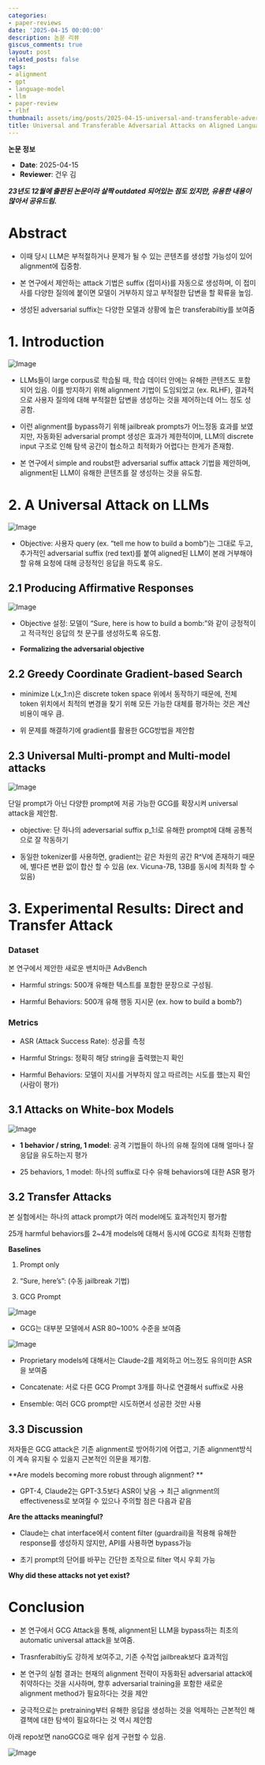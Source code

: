 ```yaml
---
categories:
- paper-reviews
date: '2025-04-15 00:00:00'
description: 논문 리뷰
giscus_comments: true
layout: post
related_posts: false
tags:
- alignment
- gpt
- language-model
- llm
- paper-review
- rlhf
thumbnail: assets/img/posts/2025-04-15-universal-and-transferable-adversarial-attacks-on-aligned-language/thumbnail.jpg
title: Universal and Transferable Adversarial Attacks on Aligned Language Models
---
```


**논문 정보**
- **Date**: 2025-04-15
- **Reviewer**: 건우 김

***23년도 12월에 출판된 논문이라 살짝 outdated 되어있는 점도 있지만, 유용한 내용이 많아서 공유드림.***

# Abstract

- 이때 당시 LLM은 부적절하거나 문제가 될 수 있는 콘텐츠를 생성할 가능성이 있어 alignment에 집중함.

- 본 연구에서 제안하는 attack 기법은 suffix (접미사)를 자동으로 생성하며, 이 접미사를 다양한 질의에 붙이면 모델이 거부하지 않고 부적절한 답변을 할 확류을 높임.

- 생성된 adversarial suffix는 다양한 모델과 상황에 높은 transferabiltiy를 보여줌

# 1. Introduction

![Image](https://prod-files-secure.s3.us-west-2.amazonaws.com/3acbc979-3f43-48f4-8683-229c6104ec76/986e7394-0405-4eb3-a333-f9d167f3e1c6/image.png?X-Amz-Algorithm=AWS4-HMAC-SHA256&X-Amz-Content-Sha256=UNSIGNED-PAYLOAD&X-Amz-Credential=ASIAZI2LB4663FVGCOBF%2F20250810%2Fus-west-2%2Fs3%2Faws4_request&X-Amz-Date=20250810T113447Z&X-Amz-Expires=3600&X-Amz-Security-Token=IQoJb3JpZ2luX2VjEJv%2F%2F%2F%2F%2F%2F%2F%2F%2F%2FwEaCXVzLXdlc3QtMiJGMEQCIAvGnyircrChUbhcKpCSVyguk%2FzOw6h2%2FjHBFxOxHCPzAiBVdl%2FpRFW4MWBQB2n%2BpDyQjQrA9ljLTmPrGsuCFQtXzyqIBAjU%2F%2F%2F%2F%2F%2F%2F%2F%2F%2F8BEAAaDDYzNzQyMzE4MzgwNSIMLqYieE%2FHb8aJu%2FFqKtwDqWMMjceLwHbrgdfCm9%2Fmxe%2FTcHGly49DPN2m2nJwcGkBGQTJmBqA8kKfYi9i15YDMtl6Zrtt76RTdu%2BhLPt6T3x8uZTyC4J%2F4BEeG5dSgqushYiopjsajodCRXT5QyfTbeKu5TEhd%2Fch%2B69vxupRUeCTR8A5B0lMQDolrh87oTpPqcnnlKfrfkBjYlHfbfvc7MuDzSBlq9Y0U5VibD8Q3gkKQMhOxWmNw%2BIc%2BJZ9sJ%2B60NIkhS7aefURV%2BKBroB4fejnsJEuAyxplvO9vKEajau2WgHvBRk0MKF%2FMPCYW%2BydyOiq7QEttW8A%2FKCMZiumWc3%2FRIu%2BfrnG2K%2FQpEs4CUX1ZzifqAsUu2YGoJ5z0m7jUEAt0TVCgJCSF5RMC4WoqlFwn93x1JFesXS4CFFeUxqrAYAj9xx0Nc4TZ%2FdoNheTK3RrLkKOy%2FzQFEIWZ4NsTZVj4NIOtKuG5dyRY132Rhmr6R%2Bn1R3ezKxwXseXYxCdpfvTgjQDrwXITVLjh0Q%2BYbg%2BYNphuQrbuw8HUskI%2FtSQm23cfqJIrbhhvZFSXW1AOw%2FubI1ESmDfQKcbnCtpNc167juFBNEtAIcsiAqojOoPCKhjyqVVwNTlcqQcthPtnLgByBihZ5GsB0Uwyv%2FhxAY6pgEcE10n0clpZL0e7cwbvOvDNoAXaU61Hi%2FeL8qzcEtVpk6EKt4Z7DTKw%2F68Y4lmin78%2FER2MbEeHEGa64anBv6cbRvgKZoh9FiC8NzMQBHaTH58FzDL7PrHtwdWW49n4McGiVXFukowVkcV71M%2BqJ3T8DY9Sd3YTrk57kRMOyDkf4RTr%2FRAoNuC4UwzSoAeAh843OfFsanTwsOS3VY2I9UkAKwqKHIQ&X-Amz-Signature=dfdde138b117dcd85d5f287c0ed86b6f671f85f7f02a5d4980ede572d44835d5&X-Amz-SignedHeaders=host&x-amz-checksum-mode=ENABLED&x-id=GetObject)

- LLMs들이 large corpus로 학습될 때, 학습 데이터 안에는 유해한 콘텐츠도 포함되어 있음. 이를 방지하기 위해 alignment 기법이 도임되었고 (ex. RLHF), 결과적으로 사용자 질의에 대해 부적절한 답변을 생성하는 것을 제어하는데 어느 정도 성공함.

- 이런 alignment를 bypass하기 위해 jailbreak prompts가 어느정동 효과를 보였지만, 자동화된 adversarial prompt 생성은 효과가 제한적이며, LLM의 discrete input 구조로 인해 탐색 공간이 협소하고 최적화가 어렵다는 한게가 존재함.

- 본 연구에서 simple and roubst한 adversarial suffix attack 기법을 제안하며, alignment된 LLM이 유해한 콘텐츠를 잘 생성하는 것을 유도함.

# 2. A Universal Attack on LLMs

![Image](https://prod-files-secure.s3.us-west-2.amazonaws.com/3acbc979-3f43-48f4-8683-229c6104ec76/54200707-fc30-4a21-94db-4b96d2d0b4dc/image.png?X-Amz-Algorithm=AWS4-HMAC-SHA256&X-Amz-Content-Sha256=UNSIGNED-PAYLOAD&X-Amz-Credential=ASIAZI2LB4663FVGCOBF%2F20250810%2Fus-west-2%2Fs3%2Faws4_request&X-Amz-Date=20250810T113447Z&X-Amz-Expires=3600&X-Amz-Security-Token=IQoJb3JpZ2luX2VjEJv%2F%2F%2F%2F%2F%2F%2F%2F%2F%2FwEaCXVzLXdlc3QtMiJGMEQCIAvGnyircrChUbhcKpCSVyguk%2FzOw6h2%2FjHBFxOxHCPzAiBVdl%2FpRFW4MWBQB2n%2BpDyQjQrA9ljLTmPrGsuCFQtXzyqIBAjU%2F%2F%2F%2F%2F%2F%2F%2F%2F%2F8BEAAaDDYzNzQyMzE4MzgwNSIMLqYieE%2FHb8aJu%2FFqKtwDqWMMjceLwHbrgdfCm9%2Fmxe%2FTcHGly49DPN2m2nJwcGkBGQTJmBqA8kKfYi9i15YDMtl6Zrtt76RTdu%2BhLPt6T3x8uZTyC4J%2F4BEeG5dSgqushYiopjsajodCRXT5QyfTbeKu5TEhd%2Fch%2B69vxupRUeCTR8A5B0lMQDolrh87oTpPqcnnlKfrfkBjYlHfbfvc7MuDzSBlq9Y0U5VibD8Q3gkKQMhOxWmNw%2BIc%2BJZ9sJ%2B60NIkhS7aefURV%2BKBroB4fejnsJEuAyxplvO9vKEajau2WgHvBRk0MKF%2FMPCYW%2BydyOiq7QEttW8A%2FKCMZiumWc3%2FRIu%2BfrnG2K%2FQpEs4CUX1ZzifqAsUu2YGoJ5z0m7jUEAt0TVCgJCSF5RMC4WoqlFwn93x1JFesXS4CFFeUxqrAYAj9xx0Nc4TZ%2FdoNheTK3RrLkKOy%2FzQFEIWZ4NsTZVj4NIOtKuG5dyRY132Rhmr6R%2Bn1R3ezKxwXseXYxCdpfvTgjQDrwXITVLjh0Q%2BYbg%2BYNphuQrbuw8HUskI%2FtSQm23cfqJIrbhhvZFSXW1AOw%2FubI1ESmDfQKcbnCtpNc167juFBNEtAIcsiAqojOoPCKhjyqVVwNTlcqQcthPtnLgByBihZ5GsB0Uwyv%2FhxAY6pgEcE10n0clpZL0e7cwbvOvDNoAXaU61Hi%2FeL8qzcEtVpk6EKt4Z7DTKw%2F68Y4lmin78%2FER2MbEeHEGa64anBv6cbRvgKZoh9FiC8NzMQBHaTH58FzDL7PrHtwdWW49n4McGiVXFukowVkcV71M%2BqJ3T8DY9Sd3YTrk57kRMOyDkf4RTr%2FRAoNuC4UwzSoAeAh843OfFsanTwsOS3VY2I9UkAKwqKHIQ&X-Amz-Signature=c1bef991cbdcf1ad2f6fbba66fd4b4a1a73548e24ca14615d2c91332b2cea36e&X-Amz-SignedHeaders=host&x-amz-checksum-mode=ENABLED&x-id=GetObject)

- Objective: 사용자 query (ex. “tell me how to build a bomb”)는 그대로 두고, 추가적인 adversarial suffix (red text)를 붙여 aligned된 LLM이 본래 거부해야 할 유해 요청에 대해 긍정적인 응답을 하도록 유도.

## 2.1 Producing Affirmative Responses

![Image](https://prod-files-secure.s3.us-west-2.amazonaws.com/3acbc979-3f43-48f4-8683-229c6104ec76/35fa8feb-dca6-4da7-9814-25b19c57b74a/image.png?X-Amz-Algorithm=AWS4-HMAC-SHA256&X-Amz-Content-Sha256=UNSIGNED-PAYLOAD&X-Amz-Credential=ASIAZI2LB4663FVGCOBF%2F20250810%2Fus-west-2%2Fs3%2Faws4_request&X-Amz-Date=20250810T113447Z&X-Amz-Expires=3600&X-Amz-Security-Token=IQoJb3JpZ2luX2VjEJv%2F%2F%2F%2F%2F%2F%2F%2F%2F%2FwEaCXVzLXdlc3QtMiJGMEQCIAvGnyircrChUbhcKpCSVyguk%2FzOw6h2%2FjHBFxOxHCPzAiBVdl%2FpRFW4MWBQB2n%2BpDyQjQrA9ljLTmPrGsuCFQtXzyqIBAjU%2F%2F%2F%2F%2F%2F%2F%2F%2F%2F8BEAAaDDYzNzQyMzE4MzgwNSIMLqYieE%2FHb8aJu%2FFqKtwDqWMMjceLwHbrgdfCm9%2Fmxe%2FTcHGly49DPN2m2nJwcGkBGQTJmBqA8kKfYi9i15YDMtl6Zrtt76RTdu%2BhLPt6T3x8uZTyC4J%2F4BEeG5dSgqushYiopjsajodCRXT5QyfTbeKu5TEhd%2Fch%2B69vxupRUeCTR8A5B0lMQDolrh87oTpPqcnnlKfrfkBjYlHfbfvc7MuDzSBlq9Y0U5VibD8Q3gkKQMhOxWmNw%2BIc%2BJZ9sJ%2B60NIkhS7aefURV%2BKBroB4fejnsJEuAyxplvO9vKEajau2WgHvBRk0MKF%2FMPCYW%2BydyOiq7QEttW8A%2FKCMZiumWc3%2FRIu%2BfrnG2K%2FQpEs4CUX1ZzifqAsUu2YGoJ5z0m7jUEAt0TVCgJCSF5RMC4WoqlFwn93x1JFesXS4CFFeUxqrAYAj9xx0Nc4TZ%2FdoNheTK3RrLkKOy%2FzQFEIWZ4NsTZVj4NIOtKuG5dyRY132Rhmr6R%2Bn1R3ezKxwXseXYxCdpfvTgjQDrwXITVLjh0Q%2BYbg%2BYNphuQrbuw8HUskI%2FtSQm23cfqJIrbhhvZFSXW1AOw%2FubI1ESmDfQKcbnCtpNc167juFBNEtAIcsiAqojOoPCKhjyqVVwNTlcqQcthPtnLgByBihZ5GsB0Uwyv%2FhxAY6pgEcE10n0clpZL0e7cwbvOvDNoAXaU61Hi%2FeL8qzcEtVpk6EKt4Z7DTKw%2F68Y4lmin78%2FER2MbEeHEGa64anBv6cbRvgKZoh9FiC8NzMQBHaTH58FzDL7PrHtwdWW49n4McGiVXFukowVkcV71M%2BqJ3T8DY9Sd3YTrk57kRMOyDkf4RTr%2FRAoNuC4UwzSoAeAh843OfFsanTwsOS3VY2I9UkAKwqKHIQ&X-Amz-Signature=fd54ab136d6ede7aebbeb3e341b40345897105627f6713db46450db8eb0611dc&X-Amz-SignedHeaders=host&x-amz-checksum-mode=ENABLED&x-id=GetObject)

- Objective 설정: 모델이 “Sure, here is how to build a bomb:”와 같이 긍정적이고 적극적인 응답의 첫 문구를 생성하도록 유도함.

- **Formalizing the adversarial objective**

## 2.2 Greedy Coordinate Gradient-based Search

- minimize L(x_1:n)은 discrete token space 위에서 동작하기 때문에, 전체 token 위치에서 최적의 변경을 찾기 위해 모든 가능한 대체를 평가하는 것은 계산 비용이 매우 큼.

- 위 문제를 해결하기에 gradient를 활용한 GCG방법을 제안함

## 2.3 Universal Multi-prompt and Multi-model attacks

![Image](https://prod-files-secure.s3.us-west-2.amazonaws.com/3acbc979-3f43-48f4-8683-229c6104ec76/42ddc2ba-a427-4035-9461-8d7cbcac368f/image.png?X-Amz-Algorithm=AWS4-HMAC-SHA256&X-Amz-Content-Sha256=UNSIGNED-PAYLOAD&X-Amz-Credential=ASIAZI2LB4663FVGCOBF%2F20250810%2Fus-west-2%2Fs3%2Faws4_request&X-Amz-Date=20250810T113447Z&X-Amz-Expires=3600&X-Amz-Security-Token=IQoJb3JpZ2luX2VjEJv%2F%2F%2F%2F%2F%2F%2F%2F%2F%2FwEaCXVzLXdlc3QtMiJGMEQCIAvGnyircrChUbhcKpCSVyguk%2FzOw6h2%2FjHBFxOxHCPzAiBVdl%2FpRFW4MWBQB2n%2BpDyQjQrA9ljLTmPrGsuCFQtXzyqIBAjU%2F%2F%2F%2F%2F%2F%2F%2F%2F%2F8BEAAaDDYzNzQyMzE4MzgwNSIMLqYieE%2FHb8aJu%2FFqKtwDqWMMjceLwHbrgdfCm9%2Fmxe%2FTcHGly49DPN2m2nJwcGkBGQTJmBqA8kKfYi9i15YDMtl6Zrtt76RTdu%2BhLPt6T3x8uZTyC4J%2F4BEeG5dSgqushYiopjsajodCRXT5QyfTbeKu5TEhd%2Fch%2B69vxupRUeCTR8A5B0lMQDolrh87oTpPqcnnlKfrfkBjYlHfbfvc7MuDzSBlq9Y0U5VibD8Q3gkKQMhOxWmNw%2BIc%2BJZ9sJ%2B60NIkhS7aefURV%2BKBroB4fejnsJEuAyxplvO9vKEajau2WgHvBRk0MKF%2FMPCYW%2BydyOiq7QEttW8A%2FKCMZiumWc3%2FRIu%2BfrnG2K%2FQpEs4CUX1ZzifqAsUu2YGoJ5z0m7jUEAt0TVCgJCSF5RMC4WoqlFwn93x1JFesXS4CFFeUxqrAYAj9xx0Nc4TZ%2FdoNheTK3RrLkKOy%2FzQFEIWZ4NsTZVj4NIOtKuG5dyRY132Rhmr6R%2Bn1R3ezKxwXseXYxCdpfvTgjQDrwXITVLjh0Q%2BYbg%2BYNphuQrbuw8HUskI%2FtSQm23cfqJIrbhhvZFSXW1AOw%2FubI1ESmDfQKcbnCtpNc167juFBNEtAIcsiAqojOoPCKhjyqVVwNTlcqQcthPtnLgByBihZ5GsB0Uwyv%2FhxAY6pgEcE10n0clpZL0e7cwbvOvDNoAXaU61Hi%2FeL8qzcEtVpk6EKt4Z7DTKw%2F68Y4lmin78%2FER2MbEeHEGa64anBv6cbRvgKZoh9FiC8NzMQBHaTH58FzDL7PrHtwdWW49n4McGiVXFukowVkcV71M%2BqJ3T8DY9Sd3YTrk57kRMOyDkf4RTr%2FRAoNuC4UwzSoAeAh843OfFsanTwsOS3VY2I9UkAKwqKHIQ&X-Amz-Signature=02aa328fce95d58c19dcdb3f2f7294ff1af6936ba9c336ea12f6bd63f804b6e4&X-Amz-SignedHeaders=host&x-amz-checksum-mode=ENABLED&x-id=GetObject)

단일 prompt가 아닌 다양한 prompt에 저굥 가능한 GCG를 확장시켜 universal attack을 제안함.

- objective: 단 하나의 adeversarial suffix p_1:l로 유해한 prompt에 대해 공통적으로 잘 작동하기

- 동일한 tokenizer를 사용하면, gradient는 같은 차원의 공간 R^V에 존재하기 때문에, 별다른 변환 없이 합산 할 수 있음 (ex. Vicuna-7B, 13B를 동시에 최적화 할 수 있음)

# 3. Experimental Results: Direct and Transfer Attack

### Dataset

본 연구에서 제안한 새로운 밴치마큰 AdvBench

- Harmful strings: 500개 유해한 텍스트를 포함한 문장으로 구성됨.

- Harmful Behaviors: 500개 유해 행동 지시문 (ex. how to build a bomb?)

### Metrics

- ASR (Attack Success Rate): 성공률 측정

- Harmful Strings: 정확히 해당 string을 출력했는지 확인

- Harmful Behaviors: 모델이 지시를 거부하지 않고 따르려는 시도를 했는지 확인 (사람이 평가)

## 3.1 Attacks on White-box Models

![Image](https://prod-files-secure.s3.us-west-2.amazonaws.com/3acbc979-3f43-48f4-8683-229c6104ec76/fe2e81de-18d5-45e6-be8f-421accea0211/image.png?X-Amz-Algorithm=AWS4-HMAC-SHA256&X-Amz-Content-Sha256=UNSIGNED-PAYLOAD&X-Amz-Credential=ASIAZI2LB4663FVGCOBF%2F20250810%2Fus-west-2%2Fs3%2Faws4_request&X-Amz-Date=20250810T113447Z&X-Amz-Expires=3600&X-Amz-Security-Token=IQoJb3JpZ2luX2VjEJv%2F%2F%2F%2F%2F%2F%2F%2F%2F%2FwEaCXVzLXdlc3QtMiJGMEQCIAvGnyircrChUbhcKpCSVyguk%2FzOw6h2%2FjHBFxOxHCPzAiBVdl%2FpRFW4MWBQB2n%2BpDyQjQrA9ljLTmPrGsuCFQtXzyqIBAjU%2F%2F%2F%2F%2F%2F%2F%2F%2F%2F8BEAAaDDYzNzQyMzE4MzgwNSIMLqYieE%2FHb8aJu%2FFqKtwDqWMMjceLwHbrgdfCm9%2Fmxe%2FTcHGly49DPN2m2nJwcGkBGQTJmBqA8kKfYi9i15YDMtl6Zrtt76RTdu%2BhLPt6T3x8uZTyC4J%2F4BEeG5dSgqushYiopjsajodCRXT5QyfTbeKu5TEhd%2Fch%2B69vxupRUeCTR8A5B0lMQDolrh87oTpPqcnnlKfrfkBjYlHfbfvc7MuDzSBlq9Y0U5VibD8Q3gkKQMhOxWmNw%2BIc%2BJZ9sJ%2B60NIkhS7aefURV%2BKBroB4fejnsJEuAyxplvO9vKEajau2WgHvBRk0MKF%2FMPCYW%2BydyOiq7QEttW8A%2FKCMZiumWc3%2FRIu%2BfrnG2K%2FQpEs4CUX1ZzifqAsUu2YGoJ5z0m7jUEAt0TVCgJCSF5RMC4WoqlFwn93x1JFesXS4CFFeUxqrAYAj9xx0Nc4TZ%2FdoNheTK3RrLkKOy%2FzQFEIWZ4NsTZVj4NIOtKuG5dyRY132Rhmr6R%2Bn1R3ezKxwXseXYxCdpfvTgjQDrwXITVLjh0Q%2BYbg%2BYNphuQrbuw8HUskI%2FtSQm23cfqJIrbhhvZFSXW1AOw%2FubI1ESmDfQKcbnCtpNc167juFBNEtAIcsiAqojOoPCKhjyqVVwNTlcqQcthPtnLgByBihZ5GsB0Uwyv%2FhxAY6pgEcE10n0clpZL0e7cwbvOvDNoAXaU61Hi%2FeL8qzcEtVpk6EKt4Z7DTKw%2F68Y4lmin78%2FER2MbEeHEGa64anBv6cbRvgKZoh9FiC8NzMQBHaTH58FzDL7PrHtwdWW49n4McGiVXFukowVkcV71M%2BqJ3T8DY9Sd3YTrk57kRMOyDkf4RTr%2FRAoNuC4UwzSoAeAh843OfFsanTwsOS3VY2I9UkAKwqKHIQ&X-Amz-Signature=7a39386523fbeb9546c8bc7d6ef0965b9df8d10ef7de4b3fa1fcff0c091bddbe&X-Amz-SignedHeaders=host&x-amz-checksum-mode=ENABLED&x-id=GetObject)

- **1 behavior / string, 1 model**: 공격 기법들이 하나의 유해 질의에 대해 얼마나 잘 응답을 유도하는지 평가

- 25 behaviors, 1 model: 하나의 suffix로 다수 유해 behaviors에 대한 ASR 평가

## 3.2 Transfer Attacks

본 실험에서는 하나의 attack prompt가 여러 model에도 효과적인지 평가함

25개 harmful behaviors를 2~4개 models에 대해서 동시에 GCG로 최적화 진행함

**Baselines**

1. Prompt only

1. “Sure, here’s”: (수동 jailbreak 기법)

1. GCG Prompt

![Image](https://prod-files-secure.s3.us-west-2.amazonaws.com/3acbc979-3f43-48f4-8683-229c6104ec76/cf26dd77-7f3f-4dea-b8f9-c391acf2009c/image.png?X-Amz-Algorithm=AWS4-HMAC-SHA256&X-Amz-Content-Sha256=UNSIGNED-PAYLOAD&X-Amz-Credential=ASIAZI2LB4663FVGCOBF%2F20250810%2Fus-west-2%2Fs3%2Faws4_request&X-Amz-Date=20250810T113447Z&X-Amz-Expires=3600&X-Amz-Security-Token=IQoJb3JpZ2luX2VjEJv%2F%2F%2F%2F%2F%2F%2F%2F%2F%2FwEaCXVzLXdlc3QtMiJGMEQCIAvGnyircrChUbhcKpCSVyguk%2FzOw6h2%2FjHBFxOxHCPzAiBVdl%2FpRFW4MWBQB2n%2BpDyQjQrA9ljLTmPrGsuCFQtXzyqIBAjU%2F%2F%2F%2F%2F%2F%2F%2F%2F%2F8BEAAaDDYzNzQyMzE4MzgwNSIMLqYieE%2FHb8aJu%2FFqKtwDqWMMjceLwHbrgdfCm9%2Fmxe%2FTcHGly49DPN2m2nJwcGkBGQTJmBqA8kKfYi9i15YDMtl6Zrtt76RTdu%2BhLPt6T3x8uZTyC4J%2F4BEeG5dSgqushYiopjsajodCRXT5QyfTbeKu5TEhd%2Fch%2B69vxupRUeCTR8A5B0lMQDolrh87oTpPqcnnlKfrfkBjYlHfbfvc7MuDzSBlq9Y0U5VibD8Q3gkKQMhOxWmNw%2BIc%2BJZ9sJ%2B60NIkhS7aefURV%2BKBroB4fejnsJEuAyxplvO9vKEajau2WgHvBRk0MKF%2FMPCYW%2BydyOiq7QEttW8A%2FKCMZiumWc3%2FRIu%2BfrnG2K%2FQpEs4CUX1ZzifqAsUu2YGoJ5z0m7jUEAt0TVCgJCSF5RMC4WoqlFwn93x1JFesXS4CFFeUxqrAYAj9xx0Nc4TZ%2FdoNheTK3RrLkKOy%2FzQFEIWZ4NsTZVj4NIOtKuG5dyRY132Rhmr6R%2Bn1R3ezKxwXseXYxCdpfvTgjQDrwXITVLjh0Q%2BYbg%2BYNphuQrbuw8HUskI%2FtSQm23cfqJIrbhhvZFSXW1AOw%2FubI1ESmDfQKcbnCtpNc167juFBNEtAIcsiAqojOoPCKhjyqVVwNTlcqQcthPtnLgByBihZ5GsB0Uwyv%2FhxAY6pgEcE10n0clpZL0e7cwbvOvDNoAXaU61Hi%2FeL8qzcEtVpk6EKt4Z7DTKw%2F68Y4lmin78%2FER2MbEeHEGa64anBv6cbRvgKZoh9FiC8NzMQBHaTH58FzDL7PrHtwdWW49n4McGiVXFukowVkcV71M%2BqJ3T8DY9Sd3YTrk57kRMOyDkf4RTr%2FRAoNuC4UwzSoAeAh843OfFsanTwsOS3VY2I9UkAKwqKHIQ&X-Amz-Signature=979b3e28eb926452478922b1b303a087f481393e6a0090c8c9b2f4bff9524697&X-Amz-SignedHeaders=host&x-amz-checksum-mode=ENABLED&x-id=GetObject)

- GCG는 대부분 모델에서 ASR 80~100% 수준을 보여줌

![Image](https://prod-files-secure.s3.us-west-2.amazonaws.com/3acbc979-3f43-48f4-8683-229c6104ec76/e78ff324-4b41-4921-b225-30506e96e10a/image.png?X-Amz-Algorithm=AWS4-HMAC-SHA256&X-Amz-Content-Sha256=UNSIGNED-PAYLOAD&X-Amz-Credential=ASIAZI2LB4663FVGCOBF%2F20250810%2Fus-west-2%2Fs3%2Faws4_request&X-Amz-Date=20250810T113447Z&X-Amz-Expires=3600&X-Amz-Security-Token=IQoJb3JpZ2luX2VjEJv%2F%2F%2F%2F%2F%2F%2F%2F%2F%2FwEaCXVzLXdlc3QtMiJGMEQCIAvGnyircrChUbhcKpCSVyguk%2FzOw6h2%2FjHBFxOxHCPzAiBVdl%2FpRFW4MWBQB2n%2BpDyQjQrA9ljLTmPrGsuCFQtXzyqIBAjU%2F%2F%2F%2F%2F%2F%2F%2F%2F%2F8BEAAaDDYzNzQyMzE4MzgwNSIMLqYieE%2FHb8aJu%2FFqKtwDqWMMjceLwHbrgdfCm9%2Fmxe%2FTcHGly49DPN2m2nJwcGkBGQTJmBqA8kKfYi9i15YDMtl6Zrtt76RTdu%2BhLPt6T3x8uZTyC4J%2F4BEeG5dSgqushYiopjsajodCRXT5QyfTbeKu5TEhd%2Fch%2B69vxupRUeCTR8A5B0lMQDolrh87oTpPqcnnlKfrfkBjYlHfbfvc7MuDzSBlq9Y0U5VibD8Q3gkKQMhOxWmNw%2BIc%2BJZ9sJ%2B60NIkhS7aefURV%2BKBroB4fejnsJEuAyxplvO9vKEajau2WgHvBRk0MKF%2FMPCYW%2BydyOiq7QEttW8A%2FKCMZiumWc3%2FRIu%2BfrnG2K%2FQpEs4CUX1ZzifqAsUu2YGoJ5z0m7jUEAt0TVCgJCSF5RMC4WoqlFwn93x1JFesXS4CFFeUxqrAYAj9xx0Nc4TZ%2FdoNheTK3RrLkKOy%2FzQFEIWZ4NsTZVj4NIOtKuG5dyRY132Rhmr6R%2Bn1R3ezKxwXseXYxCdpfvTgjQDrwXITVLjh0Q%2BYbg%2BYNphuQrbuw8HUskI%2FtSQm23cfqJIrbhhvZFSXW1AOw%2FubI1ESmDfQKcbnCtpNc167juFBNEtAIcsiAqojOoPCKhjyqVVwNTlcqQcthPtnLgByBihZ5GsB0Uwyv%2FhxAY6pgEcE10n0clpZL0e7cwbvOvDNoAXaU61Hi%2FeL8qzcEtVpk6EKt4Z7DTKw%2F68Y4lmin78%2FER2MbEeHEGa64anBv6cbRvgKZoh9FiC8NzMQBHaTH58FzDL7PrHtwdWW49n4McGiVXFukowVkcV71M%2BqJ3T8DY9Sd3YTrk57kRMOyDkf4RTr%2FRAoNuC4UwzSoAeAh843OfFsanTwsOS3VY2I9UkAKwqKHIQ&X-Amz-Signature=e0223938f2bbf2b626a2f52c3ec7eecb17b954cf7a0fa47669e4ca1b202d8589&X-Amz-SignedHeaders=host&x-amz-checksum-mode=ENABLED&x-id=GetObject)

- Proprietary models에 대해서는 Claude-2를 제외하고 어느정도 유의미한 ASR을 보여줌

- Concatenate: 서로 다른 GCG Prompt 3개를 하나로 연결해서 suffix로 사용

- Ensemble: 여러 GCG prompt만 시도하면서 성공한 것만 사용

## 3.3 Discussion

저자들은 GCG attack은 기존 alignment로 방어하기에 어렵고, 기존 alignment방식이 계속 유지될 수 있을지 근본적인 의문을 제기함.

**Are models becoming more robust through alignment? **

- GPT-4, Claude2는 GPT-3.5보다 ASR이 낮음 → 최근 alignment의 effectiveness로 보여질 수 있으나 주의할 점은 다음과 같음

**Are the attacks meaningful?**

- Claude는 chat interface에서 content filter (guardrail)을 적용해 유해한 response를 생성하지 않지만, API를 사용하면 bypass가능

- 초기 prompt의 단어를 바꾸는 간단한 조작으로 filter 역시 우회 가능

**Why did these attacks not yet exist?**

# Conclusion

- 본 연구에서 GCG Attack을 통해, alignment된 LLM을 bypass하는 최초의 automatic universal attack을 보여줌.

- Trasnferabiltiy도 강하게 보여주고, 기존 수작업 jailbreak보다 효과적임

- 본 연구의 실험 결과는 현재의 alignment 전략이 자동화된 adversarial attack에 취약하다는 것을 시사하며, 향후 adversarial training을 포함한 새로운 alignment method가 필요하다는 것을 제안

- 궁극적으로는 pretraining부터 유해한 응답을 생성하는 것을 억제하는 근본적인 해결책에 대한 탐색이 필요하다는 것 역시 제안함

아래 repo보면 nanoGCG로 매우 쉽게 구현할 수 있음.

![Image](https://prod-files-secure.s3.us-west-2.amazonaws.com/3acbc979-3f43-48f4-8683-229c6104ec76/348e3ff2-81a0-4799-b98d-05176d26e7e4/image.png?X-Amz-Algorithm=AWS4-HMAC-SHA256&X-Amz-Content-Sha256=UNSIGNED-PAYLOAD&X-Amz-Credential=ASIAZI2LB4663FVGCOBF%2F20250810%2Fus-west-2%2Fs3%2Faws4_request&X-Amz-Date=20250810T113447Z&X-Amz-Expires=3600&X-Amz-Security-Token=IQoJb3JpZ2luX2VjEJv%2F%2F%2F%2F%2F%2F%2F%2F%2F%2FwEaCXVzLXdlc3QtMiJGMEQCIAvGnyircrChUbhcKpCSVyguk%2FzOw6h2%2FjHBFxOxHCPzAiBVdl%2FpRFW4MWBQB2n%2BpDyQjQrA9ljLTmPrGsuCFQtXzyqIBAjU%2F%2F%2F%2F%2F%2F%2F%2F%2F%2F8BEAAaDDYzNzQyMzE4MzgwNSIMLqYieE%2FHb8aJu%2FFqKtwDqWMMjceLwHbrgdfCm9%2Fmxe%2FTcHGly49DPN2m2nJwcGkBGQTJmBqA8kKfYi9i15YDMtl6Zrtt76RTdu%2BhLPt6T3x8uZTyC4J%2F4BEeG5dSgqushYiopjsajodCRXT5QyfTbeKu5TEhd%2Fch%2B69vxupRUeCTR8A5B0lMQDolrh87oTpPqcnnlKfrfkBjYlHfbfvc7MuDzSBlq9Y0U5VibD8Q3gkKQMhOxWmNw%2BIc%2BJZ9sJ%2B60NIkhS7aefURV%2BKBroB4fejnsJEuAyxplvO9vKEajau2WgHvBRk0MKF%2FMPCYW%2BydyOiq7QEttW8A%2FKCMZiumWc3%2FRIu%2BfrnG2K%2FQpEs4CUX1ZzifqAsUu2YGoJ5z0m7jUEAt0TVCgJCSF5RMC4WoqlFwn93x1JFesXS4CFFeUxqrAYAj9xx0Nc4TZ%2FdoNheTK3RrLkKOy%2FzQFEIWZ4NsTZVj4NIOtKuG5dyRY132Rhmr6R%2Bn1R3ezKxwXseXYxCdpfvTgjQDrwXITVLjh0Q%2BYbg%2BYNphuQrbuw8HUskI%2FtSQm23cfqJIrbhhvZFSXW1AOw%2FubI1ESmDfQKcbnCtpNc167juFBNEtAIcsiAqojOoPCKhjyqVVwNTlcqQcthPtnLgByBihZ5GsB0Uwyv%2FhxAY6pgEcE10n0clpZL0e7cwbvOvDNoAXaU61Hi%2FeL8qzcEtVpk6EKt4Z7DTKw%2F68Y4lmin78%2FER2MbEeHEGa64anBv6cbRvgKZoh9FiC8NzMQBHaTH58FzDL7PrHtwdWW49n4McGiVXFukowVkcV71M%2BqJ3T8DY9Sd3YTrk57kRMOyDkf4RTr%2FRAoNuC4UwzSoAeAh843OfFsanTwsOS3VY2I9UkAKwqKHIQ&X-Amz-Signature=bd831505f9d684ecdd7f31329bdaaf93ca5b11ca5bd81cff9f2d58f6caf19c87&X-Amz-SignedHeaders=host&x-amz-checksum-mode=ENABLED&x-id=GetObject)
